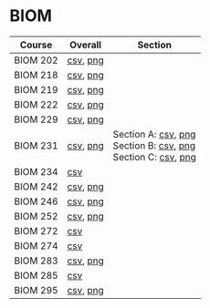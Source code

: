 # BIOM

| Course | Overall | Section |
| ------ | ------- | ------- |
| BIOM 202 | [csv](https://github.com/UCSD-Historical-Enrollment-Data/2025Spring/blob/main/overall/BIOM%20202.csv), [png](https://raw.githubusercontent.com/UCSD-Historical-Enrollment-Data/2025Spring/main/plot_overall/BIOM%20202.png) |  |
| BIOM 218 | [csv](https://github.com/UCSD-Historical-Enrollment-Data/2025Spring/blob/main/overall/BIOM%20218.csv), [png](https://raw.githubusercontent.com/UCSD-Historical-Enrollment-Data/2025Spring/main/plot_overall/BIOM%20218.png) |  |
| BIOM 219 | [csv](https://github.com/UCSD-Historical-Enrollment-Data/2025Spring/blob/main/overall/BIOM%20219.csv), [png](https://raw.githubusercontent.com/UCSD-Historical-Enrollment-Data/2025Spring/main/plot_overall/BIOM%20219.png) |  |
| BIOM 222 | [csv](https://github.com/UCSD-Historical-Enrollment-Data/2025Spring/blob/main/overall/BIOM%20222.csv), [png](https://raw.githubusercontent.com/UCSD-Historical-Enrollment-Data/2025Spring/main/plot_overall/BIOM%20222.png) |  |
| BIOM 229 | [csv](https://github.com/UCSD-Historical-Enrollment-Data/2025Spring/blob/main/overall/BIOM%20229.csv), [png](https://raw.githubusercontent.com/UCSD-Historical-Enrollment-Data/2025Spring/main/plot_overall/BIOM%20229.png) |  |
| BIOM 231 | [csv](https://github.com/UCSD-Historical-Enrollment-Data/2025Spring/blob/main/overall/BIOM%20231.csv), [png](https://raw.githubusercontent.com/UCSD-Historical-Enrollment-Data/2025Spring/main/plot_overall/BIOM%20231.png) | Section A: [csv](https://github.com/UCSD-Historical-Enrollment-Data/2025Spring/blob/main/section/BIOM%20231_A.csv), [png](https://raw.githubusercontent.com/UCSD-Historical-Enrollment-Data/2025Spring/main/plot_section/BIOM%20231_A.png)<br>Section B: [csv](https://github.com/UCSD-Historical-Enrollment-Data/2025Spring/blob/main/section/BIOM%20231_B.csv), [png](https://raw.githubusercontent.com/UCSD-Historical-Enrollment-Data/2025Spring/main/plot_section/BIOM%20231_B.png)<br>Section C: [csv](https://github.com/UCSD-Historical-Enrollment-Data/2025Spring/blob/main/section/BIOM%20231_C.csv), [png](https://raw.githubusercontent.com/UCSD-Historical-Enrollment-Data/2025Spring/main/plot_section/BIOM%20231_C.png) |
| BIOM 234 | [csv](https://github.com/UCSD-Historical-Enrollment-Data/2025Spring/blob/main/overall/BIOM%20234.csv) |  |
| BIOM 242 | [csv](https://github.com/UCSD-Historical-Enrollment-Data/2025Spring/blob/main/overall/BIOM%20242.csv), [png](https://raw.githubusercontent.com/UCSD-Historical-Enrollment-Data/2025Spring/main/plot_overall/BIOM%20242.png) |  |
| BIOM 246 | [csv](https://github.com/UCSD-Historical-Enrollment-Data/2025Spring/blob/main/overall/BIOM%20246.csv), [png](https://raw.githubusercontent.com/UCSD-Historical-Enrollment-Data/2025Spring/main/plot_overall/BIOM%20246.png) |  |
| BIOM 252 | [csv](https://github.com/UCSD-Historical-Enrollment-Data/2025Spring/blob/main/overall/BIOM%20252.csv), [png](https://raw.githubusercontent.com/UCSD-Historical-Enrollment-Data/2025Spring/main/plot_overall/BIOM%20252.png) |  |
| BIOM 272 | [csv](https://github.com/UCSD-Historical-Enrollment-Data/2025Spring/blob/main/overall/BIOM%20272.csv) |  |
| BIOM 274 | [csv](https://github.com/UCSD-Historical-Enrollment-Data/2025Spring/blob/main/overall/BIOM%20274.csv) |  |
| BIOM 283 | [csv](https://github.com/UCSD-Historical-Enrollment-Data/2025Spring/blob/main/overall/BIOM%20283.csv), [png](https://raw.githubusercontent.com/UCSD-Historical-Enrollment-Data/2025Spring/main/plot_overall/BIOM%20283.png) |  |
| BIOM 285 | [csv](https://github.com/UCSD-Historical-Enrollment-Data/2025Spring/blob/main/overall/BIOM%20285.csv) |  |
| BIOM 295 | [csv](https://github.com/UCSD-Historical-Enrollment-Data/2025Spring/blob/main/overall/BIOM%20295.csv), [png](https://raw.githubusercontent.com/UCSD-Historical-Enrollment-Data/2025Spring/main/plot_overall/BIOM%20295.png) |  |
